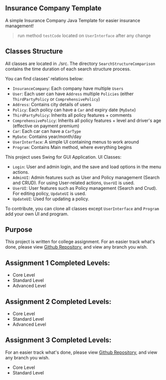 ## Insurance Company Template
A simple Insurance Company Java Template for easier insurance management!
> run method `testCode` located on `UserInterface` after any change

## Classes Structure
All classes are located in ./src.
The directory `SearchStructureComparison` contains the time duration of each search structure process.

You can find classes' relations below:
- `InsuranceCompany`: Each company have multiple `Users` 
- `User`: Each user can have `Address` multiple `Policies` (either `ThirdPartyPolicy` or `ComprehensivePolicy`)
- `Address`: Contains city details of users
- `Policy`: Each policy can have a `Car` and expiry date (`MyDate`) 
- `ThirdPartyPolicy`: Inherits all policy features + comments
- `ComprehensivePolicy`: Inherits all policy features + level and driver's age (effective on payment premium)
- `Car`: Each car can have a `CarType`
- `MyDate`: Contains year/month/day
- `UserInterface`: A simple UI containing menus to work around
- `Program`: Contains Main method, where everything begins

This project uses Swing for GUI Application.
UI Classes:
- `Login`: User and admin login, and the save and load options in the menu actions.
- `AdminUI`: Admin features such as User and Policy management (Search and CRUD). For using User-related actions, `UserUI` is used.
- `UserUI`: User features such as Policy management (Search and Crud). For editing policy, `UpdateUI` is used.
- `UpdateUI`: Used for updating a policy.

To contribute, you can clone all classes except `UserInterface` and `Program` add your own UI and program. 

## Purpose
This project is written for college assignment.
For an easier track what's done, please view [Github Repository](https://github.com/ceenayekta/car-insurance-company), and view any branch you wish.

## Assignment 1 Completed Levels:
- Core Level
- Standard Level
- Advanced Level

## Assignment 2 Completed Levels:
- Core Level
- Standard Level
- Advanced Level

## Assignment 3 Completed Levels:
For an easier track what's done, please view [Github Repository](https://github.com/ceenayekta/car-insurance-company), and view any branch you wish.
- Core Level
- Standard Level
